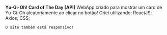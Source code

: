 **Yu-Gi-Oh! Card of The Day [API]**
    WebApp criado para mostrar um card de Yu-Gi-Oh aleatoriamente ao clicar no botão!
    Criei utilizando:
    ReactJS;
    Axios;
    CSS;
    
    O site também está responsivo!
